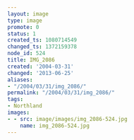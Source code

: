 ```yaml
---
layout: image
type: image
promote: 0
status: 1
created_ts: 1080714549
changed_ts: 1372159378
node_id: 524
title: IMG_2086
created: '2004-03-31'
changed: '2013-06-25'
aliases:
- "/2004/03/31/img_2086/"
permalink: "/2004/03/31/img_2086/"
tags:
- Northland
images:
- - src: image/images/img_2086-524.jpg
    name: img_2086-524.jpg
---
```


